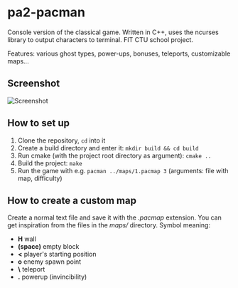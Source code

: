 # pa2-pacman

Console version of the classical game. Written in C++, uses the ncurses library to output characters to terminal. FIT CTU school project.  

Features: various ghost types, power-ups, bonuses, teleports, customizable maps...

## Screenshot

![Screenshot](https://user-images.githubusercontent.com/17980426/38249433-eb08e38e-374b-11e8-9305-f4a86a64e7b3.png)

## How to set up

1. Clone the repository, `cd` into it
2. Create a build directory and enter it: `mkdir build && cd build`
3. Run cmake (with the project root directory as argument): `cmake ..`
4. Build the project: `make`
5. Run the game with e.g. `pacman ../maps/1.pacmap 3` (arguments: file with map, difficulty)

## How to create a custom map

Create a normal text file and save it with the _.pacmap_ extension. You can get inspiration from the files in the _maps/_ directory. Symbol meaning:

* __H__ wall
* __(space)__ empty block
* __<__ player's starting position
* __o__ enemy spawn point
* __\\__ teleport
* __.__ powerup (invincibility)
